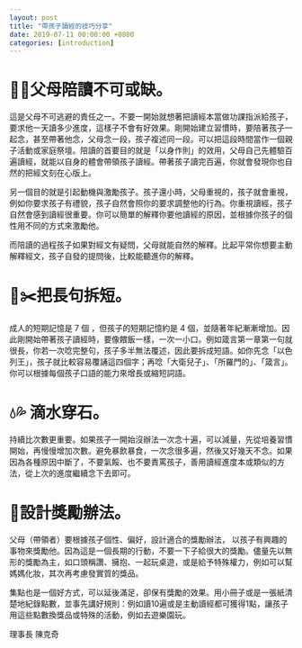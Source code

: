 ```yaml
---
layout: post
title: "帶孩子讀經的技巧分享"
date: 2019-07-11 00:00:00 +0800
categories: [introduction]
---
```


# 👨‍👩父母陪讀不可或缺。

這是父母不可逃避的責任之一。不要一開始就想著把讀經本當做功課指派給孩子，要求他一天讀多少進度，這樣子不會有好效果。剛開始建立習慣時，要陪著孩子一起念，甚至帶著他念，父母念一段，孩子複述同一段。可以把這段時間當作一個親子活動或家庭祭壇。陪讀的首要目的就是「以身作則」的效用，父母自己先體驗百遍讀經，就能以自身的體會帶領孩子讀經。帶著孩子讀完百遍，你就會發現你也自然的把經文刻在心版上。

另一個目的就是引起動機與激勵孩子。孩子還小時，父母重視的，孩子就會重視，例如你要求孩子有禮貌，孩子自然會照你的要求調整他的行為。你重視讀經，孩子自然會感到讀經很重要。你可以簡單的解釋你要他讀經的原因，並根據你孩子的個性用不同的方式來激勵他。

而陪讀的過程孩子如果對經文有疑問，父母就能自然的解釋。比起平常你想要主動解釋經文，孩子自發的提問後，比較能聽進你的解釋。

# 📙✂️把長句拆短。

成人的短期記憶是 7 個 ，但孩子的短期記憶約是 4 個，並隨著年紀漸漸增加。因此剛開始帶著孩子讀經時，要像餵飯一樣，一次一小口。例如箴言第一章第一句就很長，你若一次唸完整句，孩子多半無法覆述，因此要拆成短語。如你先念「以色列王」，孩子就比較容易覆誦這四個字；再唸「大衛兒子」、「所羅門的」、「箴言」。你可以根據每個孩子口語的能力來增長或縮短詞語。

# 💧💦 滴水穿石。

持續比次數更重要。如果孩子一開始沒辦法一次念十遍，可以減量，先從培養習慣開始，再慢慢增加次數。避免暴飲暴食，一次念很多遍，然後又好幾天不念。如果因為各種原因中斷了，不要氣餒、也不要責罵孩子，善用讀經進度本或類似的方法，從上次的進度繼續念下去即可。

# 🎉設計獎勵辦法。

父母（帶領者）要根據孩子個性、偏好，設計適合的獎勵辦法， 以孩子有興趣的事物來獎勵他。因為這是一個長期的行動，不要一下子給很大的獎勵。儘量先以無形的獎勵為主，如口頭稱讚、擁抱、一起玩桌遊，或是給予特殊權力，例如可以幫媽媽化妝，其次再考慮發實質的獎品。

集點也是一個好方式，可以延後滿足，卻保有獎勵的效果。用小冊子或是一張紙清楚地紀錄點數，並事先講好規則：例如讀10遍或是主動讀經都可獲得1點，讓孩子用這些點數換獎品或特殊的活動，例如去遊樂園玩。

理事長 陳克奇